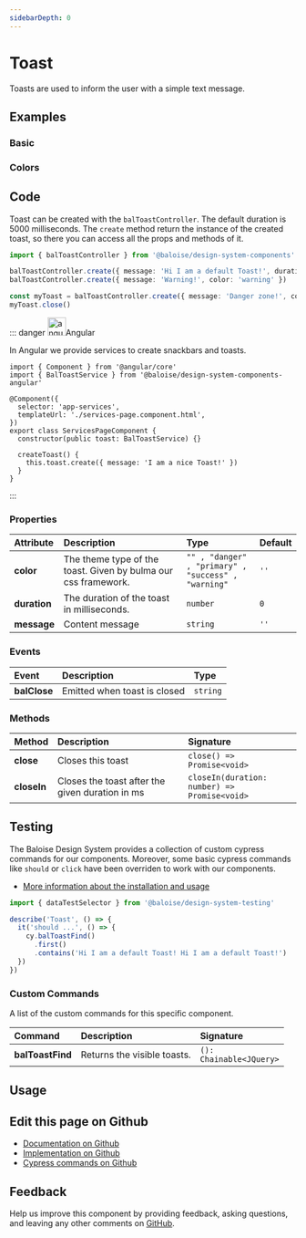 ```yaml
---
sidebarDepth: 0
---
```


# Toast


<!-- START: human documentation top -->

Toasts are used to inform the user with a simple text message.

<!-- END: human documentation top -->

<ClientOnly><docs-component-tabs></docs-component-tabs></ClientOnly>


## Examples

### Basic

<ClientOnly><docs-demo-bal-toast-117></docs-demo-bal-toast-117></ClientOnly>


### Colors

<ClientOnly><docs-demo-bal-toast-118></docs-demo-bal-toast-118></ClientOnly>



## Code

<!-- START: human documentation code -->

Toast can be created with the `balToastController`. The default duration is 5000 milliseconds.
The `create` method return the instance of the created toast, so there you can access all the props and methods of it.

```typescript
import { balToastController } from '@baloise/design-system-components'

balToastController.create({ message: 'Hi I am a default Toast!', duration: 1000 })
balToastController.create({ message: 'Warning!', color: 'warning' })

const myToast = balToastController.create({ message: 'Danger zone!', color: 'danger' })
myToast.close()
```

::: danger <img src="https://angular.io/assets/images/logos/angular/angular.svg" data-origin="https://angular.io/assets/images/logos/angular/angular.svg" alt="angular" style="width: 32px">Angular

In Angular we provide services to create snackbars and toasts.

```typescript{2,9,12}
import { Component } from '@angular/core'
import { BalToastService } from '@baloise/design-system-components-angular'

@Component({
  selector: 'app-services',
  templateUrl: './services-page.component.html',
})
export class ServicesPageComponent {
  constructor(public toast: BalToastService) {}

  createToast() {
    this.toast.create({ message: 'I am a nice Toast!' })
  }
}
```

:::

<!-- END: human documentation code -->

### Properties


| Attribute    | Description                                                    | Type                                                           | Default         |
| :----------- | :------------------------------------------------------------- | :------------------------------------------------------------- | :-------------- |
| **color**    | The theme type of the toast. Given by bulma our css framework. | <code>"" , "danger" , "primary" , "success" , "warning"</code> | <code>''</code> |
| **duration** | The duration of the toast in milliseconds.                     | <code>number</code>                                            | <code>0</code>  |
| **message**  | Content message                                                | <code>string</code>                                            | <code>''</code> |

### Events


| Event        | Description                  | Type                |
| :----------- | :--------------------------- | :------------------ |
| **balClose** | Emitted when toast is closed | <code>string</code> |

### Methods


| Method      | Description                                     | Signature                                                           |
| :---------- | :---------------------------------------------- | :------------------------------------------------------------------ |
| **close**   | Closes this toast                               | <code>close() =&#62; Promise&#60;void&#62;</code>                   |
| **closeIn** | Closes the toast after the given duration in ms | <code>closeIn(duration: number) =&#62; Promise&#60;void&#62;</code> |

## Testing

The Baloise Design System provides a collection of custom cypress commands for our components. Moreover, some basic cypress commands like `should` or `click` have been overriden to work with our components.

- [More information about the installation and usage](/components/tooling/testing.html)

<!-- START: human documentation testing -->

```typescript
import { dataTestSelector } from '@baloise/design-system-testing'

describe('Toast', () => {
  it('should ...', () => {
    cy.balToastFind()
      .first()
      .contains('Hi I am a default Toast! Hi I am a default Toast!')
  })
})
```

<!-- END: human documentation testing -->

### Custom Commands

A list of the custom commands for this specific component.

| Command          | Description                 | Signature                                  |
| :--------------- | :-------------------------- | :----------------------------------------- |
| **balToastFind** | Returns the visible toasts. | <code>(): Chainable&#60;JQuery&#62;</code> |

## Usage

<!-- START: human documentation usage -->

<!-- END: human documentation usage -->



## Edit this page on Github

* [Documentation on Github](https://github.com/baloise/design-system/blob/master/docs/src/components/components/bal-toast.md)
* [Implementation on Github](https://github.com/baloise/design-system/blob/master/packages/components/src/components/bal-toast)
* [Cypress commands on Github](https://github.com/baloise/design-system/blob/master/packages/testing/src/commands)

## Feedback

Help us improve this component by providing feedback, asking questions, and leaving any other comments on [GitHub](https://github.com/baloise/design-system/issues/new).


<ClientOnly>
  <docs-component-script tag="balToast"></docs-component-script>
</ClientOnly>
